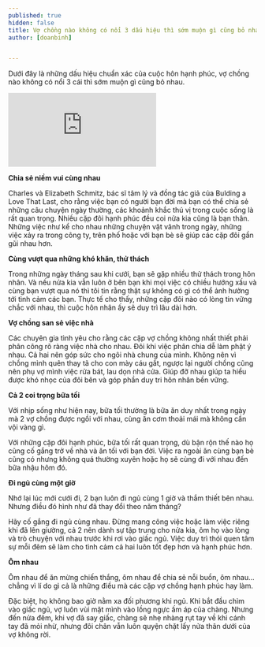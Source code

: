 ```yaml
---
published: true
hidden: false
title: Vợ chồng nào không có nổi 3 dấu hiệu thì sớm muộn gì cũng bỏ nhau
author: [doanbinh] 


---
```

Dưới đây là những dấu hiệu chuẩn xác của cuộc hôn hạnh phúc, vợ chồng nào không có nổi 3 cái thì sớm muộn gì cũng bỏ nhau.

![ten buc hinh](https://img-s-msn-com.akamaized.net/tenant/amp/entityid/BBW8CKZ.img?h=322&w=500&m=6&q=60&o=f&l=f "ten buc hinh")


**Chia sẻ niềm vui cùng nhau**

Charles và Elizabeth Schmitz, bác sĩ tâm lý và đồng tác giả của Bulding a Love That Last, cho rằng việc bạn có người bạn đời mà bạn có thể chia sẻ những câu chuyện ngày thường, các khoảnh khắc thú vị trong cuộc sống là rất quan trọng. Nhiều cặp đôi hạnh phúc đều coi nửa kia cũng là bạn thân. Những việc như kể cho nhau những chuyện vặt vãnh trong ngày, những việc xảy ra trong công ty, trên phố hoặc với bạn bè sẽ giúp các cặp đôi gần gũi nhau hơn.

**Cùng vượt qua những khó khăn, thử thách**

Trong những ngày tháng sau khi cưới, bạn sẽ gặp nhiều thử thách trong hôn nhân. Và nếu nửa kia vẫn luôn ở bên bạn khi mọi việc có chiều hướng xấu và cùng bạn vượt qua nó thì tôi tin rằng thật sự không có gì có thể ảnh hưởng tới tình cảm các bạn. Thực tế cho thấy, những cặp đôi nào có lòng tin vững chắc với nhau, thì cuộc hôn nhân ấy sẽ duy trì lâu dài hơn.

**Vợ chồng san sẻ việc nhà**

Các chuyên gia tình yêu cho rằng các cặp vợ chồng không nhất thiết phải phân công rõ ràng việc nhà cho nhau. Đôi khi việc phân chia dễ làm phật ý nhau. Cả hai nên góp sức cho ngôi nhà chung của mình. Không nên vì chồng mình quên thay tã cho con mày cáu gắt, ngược lại người chồng cũng nên phụ vợ mình việc rửa bát, lau dọn nhà cửa. Giúp đỡ nhau giúp ta hiểu được khó nhọc của đôi bên và góp phần duy tri hôn nhân bền vững.

**Cả 2 coi trọng bữa tối**

Với nhịp sống như hiện nay, bữa tối thường là bữa ăn duy nhất trong ngày mà 2 vợ chồng được ngồi với nhau, cùng ăn cơm thoải mái mà không cần vội vàng gì.

Với những cặp đôi hạnh phúc, bữa tối rất quan trọng, dù bận rộn thế nào họ cũng cố gắng trở về nhà và ăn tối với bạn đời. Việc ra ngoài ăn cùng bạn bè cũng có nhưng không quá thường xuyên hoặc họ sẽ cùng đi với nhau đến bữa nhậu hôm đó.

**Đi ngủ cùng một giờ**

Nhớ lại lúc mới cưới đi, 2 bạn luôn đi ngủ cùng 1 giờ và thắm thiết bên nhau. Nhưng điều đó hình như đã thay đổi theo năm tháng?

Hãy cố gắng đi ngủ cùng nhau. Đừng mang công việc hoặc làm việc riêng khi đã lên giường, cả 2 nên dành sự tập trung cho nửa kia, ôm họ vào lòng và trò chuyện với nhau trước khi rơi vào giấc ngủ. Việc duy trì thói quen tâm sự mỗi đêm sẽ làm cho tình cảm cả hai luôn tốt đẹp hơn và hạnh phúc hơn.

**Ôm nhau**

Ôm nhau để ăn mừng chiến thắng, ôm nhau để chia sẻ nỗi buồn, ôm nhau…chẳng vì lí do gì cả là những điều mà các cặp vợ chồng hạnh phúc hay làm.

Đặc biệt, họ không bao giờ nằm xa đối phương khi ngủ. Khi bắt đầu chìm vào giấc ngủ, vợ luôn vùi mặt mình vào lồng ngực ấm áp của chàng. Nhưng đến nửa đêm, khi vợ đã say giấc, chàng sẽ nhẹ nhàng rụt tay về khi cánh tay đã mỏi nhừ, nhưng đôi chân vẫn luôn quyện chặt lấy nửa thân dưới của vợ không rời.
